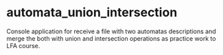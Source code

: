 # automata_union_intersection
Console application for receive a file with two automatas descriptions and merge the both with union and intersection operations as practice work to LFA course.
